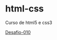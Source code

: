 # html-css
 Curso de html5 e css3

 <a href= "https://guill3r-490.github.io/html-css/Desafios/Desafio-010">Desafio-010<a>